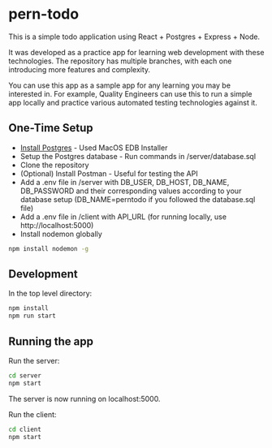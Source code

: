 # pern-todo

This is a simple todo application using React + Postgres + Express + Node.

It was developed as a practice app for learning web development with these technologies. The repository has multiple branches, with each one introducing more features and complexity.

You can use this app as a sample app for any learning you may be interested in. For example, Quality Engineers can use this to run a simple app locally and practice various automated testing technologies against it.

## One-Time Setup

- [Install Postgres](https://www.postgresql.org/download/) - Used MacOS EDB Installer
- Setup the Postgres database - Run commands in /server/database.sql
- Clone the repository
- (Optional) Install Postman - Useful for testing the API
- Add a .env file in /server with DB_USER, DB_HOST, DB_NAME, DB_PASSWORD and their corresponding values according to your database setup (DB_NAME=perntodo if you followed the database.sql file)
- Add a .env file in /client with API_URL (for running locally, use http://localhost:5000)
- Install nodemon globally

```bash
npm install nodemon -g
```

## Development

In the top level directory:

```bash
npm install
npm run start
```

## Running the app

Run the server:

```bash
cd server
npm start
```

The server is now running on localhost:5000.

Run the client:

```bash
cd client
npm start
```
